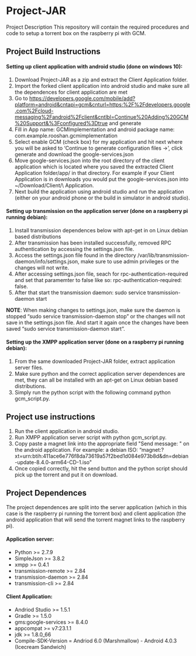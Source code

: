 # Project-JAR

Project Description
This repository will contain the required procedures and code to setup a torrent box on the raspberry pi with GCM.

## Project Build Instructions

#### Setting up client application with android studio (done on windows 10):

1.	Download Project-JAR as a zip and extract the Client Application folder.
2.	Import the forked client application into android studio and make sure all the dependences for client application are met
3.	Go to https://developers.google.com/mobile/add?platform=android&cntapi=gcm&cnturl=https:%2F%2Fdevelopers.google.com%2Fcloud-messaging%2Fandroid%2Fclient&cntlbl=Continue%20Adding%20GCM%20Support&%3Fconfigured%3Dtrue and generate
4.	Fill in App name: GCMImplementation and android package name: com.example.rooshan.gcmimplementation
5.	Select enable GCM (check box) for my application and hit next where you will be asked to ‘Continue to generate configuration files ->’, click generate and download the google-services.json
6.	Move google-services.json into the root directory of the client application which is located where you saved the extracted Client Application folder/app/ in that directory. For example if your Client Application is in downloads you would put the google-services.json into ~/Download/Client/\ Application.
7.	Next build the application using android studio and run the application (either on your android phone or the build in simulator in android studio).

#### Setting up transmission on the application server (done on a raspberry pi running debian):

1.	Install transmission dependences below with apt-get in on Linux debian based distributions
2.	After transmission has been installed successfully, removed RPC authentication by accessing the settings.json file.
3.	Access the settings.json file found in the directory /var/lib/transmission-daemon/info/settings.json, make sure to use admin privileges or the changes will not write.
4.	After accessing settings.json file, seach for rpc-authentication-required and set that paramemter to false like so: rpc-authentication-required: false.
5.	After that start the transmission daemon: sudo service transmission-daemon start

**NOTE**: When making changes to settings.json, make sure the daemon is stopped “sudo service transmission-daemon stop” or the changes will not save in the settings.json file. And start it again once the changes have been saved “sudo service transmission-daemon start”.


#### Setting up the XMPP application server (done on a raspberry pi running debian):
1.	From the same downloaded Project-JAR folder, extract application server files.
2.	Make sure python and the correct application server dependences are met, they can all be installed with an apt-get on Linux debian based distributions.
3.	Simply run the python script with the following command python gcm_script.py.

## Project use instructions
1. Run the client application in android studio.
2. Run XMPP application server script with python gcm_script.py.
3. Copy paste a magnet link into the appropriate field "Send message: " on the android application. For example: a debian ISO: “magnet:?xt=urn:btih:411ace6e776f8da73619a57f2bed1d084e973b8d&dn=debian-update-8.4.0-arm64-CD-1.iso"
4. Once copied correctly, hit the send button and the python script should pick up the torrent and put it on download.

## Project Dependences
The project dependences are split into the server application (which in this case is the raspberry pi running the torrent box) and client application (the android application that will send the torrent magnet links to the raspberry pi).

#### Application server:

* Python >= 2.7.9
* SimpleJson >= 3.8.2
* xmpp >= 0.4.1
* transmission-remote >= 2.84
* transmission-daemon >= 2.84
* transmission-cli >= 2.84

#### Client Application:
* Andriod Studio >= 1.5.1
* Gradle >= 1.5.0
* gms:google-services >= 8.4.0
* appcompat >= v7:23.1.1
* jdk >= 1.8.0_66
* Compile-SDK-Version = Andriod 6.0 (Marshmallow)  - Android 4.0.3 (Icecream Sandwich)
